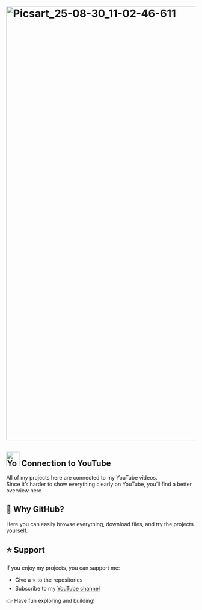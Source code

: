 #  <img width="2048" height="1151" alt="Picsart_25-08-30_11-02-46-611" src="https://github.com/user-attachments/assets/d8713ad4-ba65-4096-ba8c-c654f5152961" />


## <img width="35" height="38" alt="Youtube_logo" src="https://github.com/user-attachments/assets/b3975ed4-adde-4141-aac9-945f6a37d26c" />  Connection to YouTube
All of my projects here are connected to my YouTube videos.  
Since it’s harder to show everything clearly on YouTube, you’ll find a better overview here

## 🚀 Why GitHub?
Here you can easily browse everything, download files, and try the projects yourself.

## ⭐ Support
If you enjoy my projects, you can support me:  
- Give a ⭐ to the repositories  
- Subscribe to my [YouTube channel](https://www.youtube.com/@LyTack)   

👉 Have fun exploring and building!
